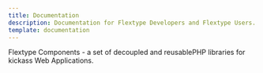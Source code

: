 ```yaml
---
title: Documentation
description: Documentation for Flextype Developers and Flextype Users.
template: documentation
---
```


Flextype Components - a set of decoupled and reusablePHP libraries for kickass Web Applications.
